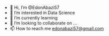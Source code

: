 - 👋 Hi, I’m @EdonAbazi57
- 👀 I’m interested in Data Science 
- 🌱 I’m currently learning 
- 💞️ I’m looking to collaborate on ...
- 📫 How to reach me edonabazi57@gmail.com

<!---
EdonAbazi57/EdonAbazi57 is a ✨ special ✨ repository because its `README.md` (this file) appears on your GitHub profile.

